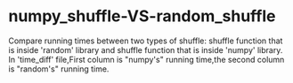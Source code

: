# numpy_shuffle-VS-random_shuffle
Compare running times between two types of shuffle: shuffle function that is inside 'random' library and shuffle function that is inside 'numpy' library.
In 'time_diff' file,First column is "numpy's" running time,the second column is "random's" running time.

